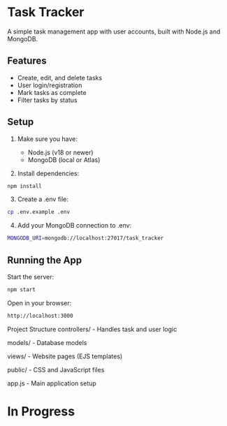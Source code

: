 # Task Tracker

A simple task management app with user accounts, built with Node.js and MongoDB.

## Features
- Create, edit, and delete tasks
- User login/registration
- Mark tasks as complete
- Filter tasks by status

## Setup

1. Make sure you have:
   - Node.js (v18 or newer)
   - MongoDB (local or Atlas)

2. Install dependencies:
```bash
npm install
```

3. Create a .env file:
```bash
cp .env.example .env
```

4. Add your MongoDB connection to .env:
```bash
MONGODB_URI=mongodb://localhost:27017/task_tracker
```

## Running the App

Start the server:
```bash
npm start
```

Open in your browser:
```bash
http://localhost:3000
```

Project Structure
controllers/ - Handles task and user logic

models/ - Database models

views/ - Website pages (EJS templates)

public/ - CSS and JavaScript files

app.js - Main application setup

# In Progress
